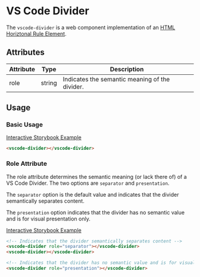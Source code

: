 # VS Code Divider

The `vscode-divider` is a web component implementation of an [HTML Horiztonal Rule Element](https://developer.mozilla.org/en-US/docs/Web/HTML/Element/hr).

## Attributes

| Attribute | Type   | Description                                    |
| --------- | ------ | ---------------------------------------------- |
| role      | string | Indicates the semantic meaning of the divider. |

## Usage

### Basic Usage

[Interactive Storybook Example](https://mttallac.azurewebsites.net/?path=/story/library-divider--default)

```html
<vscode-divider></vscode-divider>
```

### Role Attribute

The role attribute determines the semantic meaning (or lack there of) of a VS Code Divider. The two options are `separator` and `presentation`.

The `separator` option is the default value and indicates that the divider semantically separates content.

The `presentation` option indicates that the divider has no semantic value and is for visual presentation only.

[Interactive Storybook Example](https://mttallac.azurewebsites.net/?path=/story/library-divider--with-role)

```html
<!-- Indicates that the divider semantically separates content -->
<vscode-divider role="separator"></vscode-divider>
<vscode-divider></vscode-divider>

<!-- Indicates that the divider has no semantic value and is for visual presentation only -->
<vscode-divider role="presentation"></vscode-divider>
```
